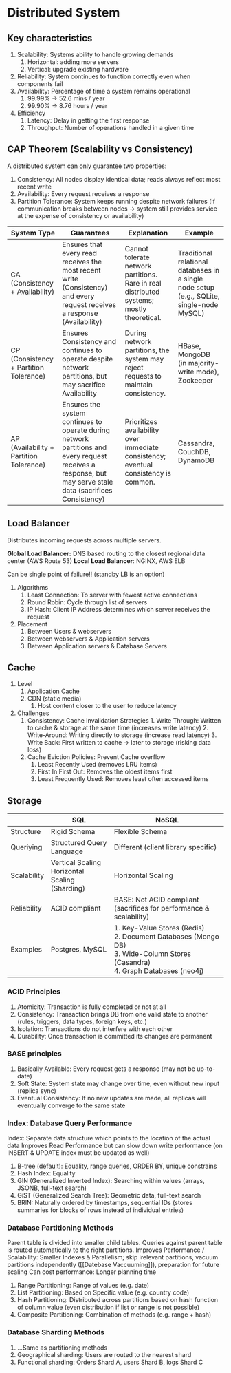 # Distributed System

## Key characteristics

1. Scalability: Systems ability to handle growing demands
	1. Horizontal: adding more servers
	2. Vertical: upgrade existing hardware
2. Reliability: System continues to function correctly even when components fail
3. Availability: Percentage of time a system remains operational
	1. 99.99% -> 52.6 mins / year
	2. 99.90% -> 8.76 hours / year
4. Efficiency
	1. Latency: Delay in getting the first response
	2. Throughput: Number of operations handled in a given time

## CAP Theorem (Scalability vs Consistency)

A distributed system can only guarantee two properties:
1. Consistency: All nodes display identical data; reads always reflect most recent write
2. Availability: Every request receives a response
3. Partition Tolerance: System keeps running despite network failures (if communication breaks between nodes -> system still provides service at the expense of consistency or availability)

| System Type                             | Guarantees                                                                                                                                                 | Explanation                                                                               | Example                                                                                   |
| --------------------------------------- | ---------------------------------------------------------------------------------------------------------------------------------------------------------- | ----------------------------------------------------------------------------------------- | ----------------------------------------------------------------------------------------- |
| CA (Consistency + Availability)         | Ensures that every read receives the most recent write (Consistency) and every request receives a response (Availability)                                  | Cannot tolerate network partitions. Rare in real distributed systems; mostly theoretical. | Traditional relational databases in a single node setup (e.g., SQLite, single-node MySQL) |
| CP (Consistency + Partition Tolerance)  | Ensures Consistency and continues to operate despite network partitions, but may sacrifice Availability                                                    | During network partitions, the system may reject requests to maintain consistency.        | HBase, MongoDB (in majority-write mode), Zookeeper                                        |
| AP (Availability + Partition Tolerance) | Ensures the system continues to operate during network partitions and every request receives a response, but may serve stale data (sacrifices Consistency) | Prioritizes availability over immediate consistency; eventual consistency is common.      | Cassandra, CouchDB, DynamoDB                                                              |

## Load Balancer
Distributes incoming requests across multiple servers.

**Global Load Balancer:** DNS based routing to the closest regional data center (AWS Route 53)
**Local Load Balancer**: NGINX, AWS ELB

Can be single point of failure!! (standby LB is an option)

1. Algorithms
	1. Least Connection: To server with fewest active connections
	2. Round Robin: Cycle through list of servers
	3. IP Hash: Client IP Address determines which server receives the request
2. Placement
	1. Between Users & webservers
	2. Between webservers & Application servers
	3. Between Application servers & Database Servers

## Cache

1. Level
	1. Application Cache
	2. CDN (static media)
		1. Host content closer to the user to reduce latency
2. Challenges
	1. Consistency: Cache Invalidation Strategies
			1. Write Through: Written to cache & storage at the same time (increases write latency)
			2. Write-Around: Writing directly to storage (increase read latency) 
			3. Write Back: First written to cache -> later to storage (risking data loss)
	2. Cache Eviction Policies: Prevent Cache overflow
		1. Least Recently Used (removes LRU items)
		2. First In First Out: Removes the oldest items first
		3. Least Frequently Used: Removes least often accessed items
## Storage

|             | SQL                                               | NoSQL                                                                                                                             |
| ----------- | ------------------------------------------------- | --------------------------------------------------------------------------------------------------------------------------------- |
| Structure   | Rigid Schema                                      | Flexible Schema                                                                                                                   |
| Queriying   | Structured Query Language                         | Different (client library specific)                                                                                               |
| Scalability | Vertical Scaling<br>Horizontal Scaling (Sharding) | Horizontal Scaling                                                                                                                |
| Reliability | ACID compliant                                    | BASE: Not ACID compliant (sacrifices for performance & scalability)                                                               |
| Examples    | Postgres, MySQL                                   | 1. Key-Value Stores (Redis)<br>2. Document Databases (Mongo DB)<br>3. Wide-Column Stores (Casandra)<br>4. Graph Databases (neo4j) |
### ACID Principles
1. Atomicity: Transaction is fully completed or not at all 
2. Consistency: Transaction brings DB from one valid state to another (rules, triggers, data types, foreign keys, etc.)
3. Isolation: Transactions do not interfere with each other
4. Durability: Once transaction is committed its changes are permanent

### BASE principles
1. Basically Available: Every request gets a response (may not be up-to-date)
2. Soft State: System state may change over time, even without new input (replica sync)
3. Eventual Consistency: If no new updates are made, all replicas will eventually converge to the same state

### Index: Database Query Performance

Index: Separate data structure which points to the location of the actual data
Improves Read Performance but can slow down write performance (on INSERT & UPDATE index must be updated as well)

1. B-tree (default): Equality, range queries, ORDER BY, unique constrains
2. Hash Index: Equality
3. GIN (Generalized Inverted Index): Searching within values (arrays, JSONB, full-text search)
4. GiST (Generalized Search Tree): Geometric data, full-text search
5. BRIN: Naturally ordered by timestamps, sequential IDs (stores summaries for blocks of rows instead of individual entries)

### Database Partitioning Methods
Parent table is divided into smaller child tables. 
Queries against parent table is routed automatically to the right partitions.
Improves Performance / Scalability: Smaller Indexes & Parallelism; skip irelevant partitions, vacuum partitions independently ([[Datebase Vaccuuming]]), preparation for future scaling
Can cost performance: Longer planning time

1. Range Partitioning: Range of values (e.g. date)
2. List Partitioning: Based on Specific value (e.g. country code)
3. Hash Partitioning: Distributed across partitions based on hash function of column value (even distribution if list or range is not possible)
4. Composite Partitioning: Combination of methods (e.g. range + hash)

### Database Sharding Methods
1. ...Same as partitioning methods
2. Geographical sharding: Users are routed to the nearest shard
3. Functional sharding: Orders Shard A, users Shard B, logs Shard C